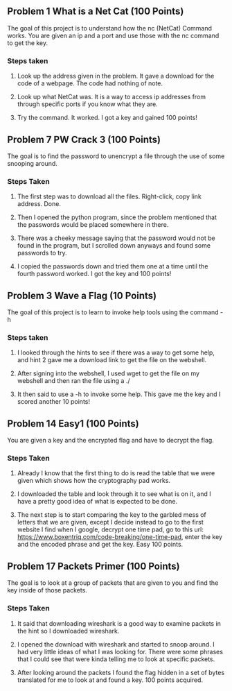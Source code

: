 
## Problem 1 What is a Net Cat (100 Points)

The goal of this project is to understand how the nc (NetCat) Command works.  You are given an ip and a port and use those with the nc command to get the key.

### Steps taken
1. Look up the address given in the problem.  It gave a download for the code of a webpage.  The code had nothing of note.

2. Look up what NetCat was.  It is a way to access ip addresses from through specific ports if you know what they are.

3. Try the command.  It worked.  I got a key and gained 100 points!


## Problem 7 PW Crack 3 (100 Points)

The goal is to find the password to unencrypt a file through the use of some snooping around.

### Steps Taken
1. The first step was to download all the files.  Right-click, copy link address.  Done.

2. Then I opened the python program, since the problem mentioned that the passwords would be placed somewhere in there.

3. There was a cheeky message saying that the password would not be found in the program, but I scrolled down anyways and found some passwords to try.

4. I copied the passwords down and tried them one at a time until the fourth password worked.  I got the key and 100 points!



## Problem 3 Wave a Flag (10 Points)

The goal of this project is to learn to invoke help tools using the command -h

### Steps taken
1. I looked through the hints to see if there was a way to get some help, and hint 2 gave me a download link to get the file on the webshell.

2. After signing into the webshell, I used wget to get the file on my webshell and then ran the file using a ./

3. It then said to use a -h to invoke some help.  This gave me the key and I scored another 10 points!


## Problem 14 Easy1 (100 Points)

You are given a key and the encrypted flag and have to decrypt the flag.

### Steps Taken
1. Already I know that the first thing to do is read the table that we were given which shows how the cryptography pad works.

2. I downloaded the table and look through it to see what is on it, and I have a pretty good idea of what is expected to be done.

3. The next step is to start comparing the key to the garbled mess of letters that we are given, except I decide instead to go to the first website I find when I google, decrypt one time pad, go to this url: https://www.boxentriq.com/code-breaking/one-time-pad, enter the key and the encoded phrase and get the key.  Easy 100 points.


## Problem 17 Packets Primer (100 Points)

The goal is to look at a group of packets that are given to you and find the key inside of those packets.

### Steps Taken
1. It said that downloading wireshark is a good way to examine packets in the hint so I downloaded wireshark.

2. I opened the download with wireshark and started to snoop around.  I had very little ideas of what I was looking for.  There were some phrases that I could see that were kinda telling me to look at specific packets.

3. After looking around the packets I found the flag hidden in a set of bytes translated for me to look at and found a key.  100 points acquired.



